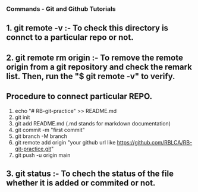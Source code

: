 ### Commands - Git and Github Tutorials

## 1. git remote -v :- To check this directory is connct to a particular repo or not.

## 2. git remote rm origin :- To remove the remote origin from a git repository and check the remark list. Then, run the "$ git remote -v" to verify.

## Procedure to connect particular REPO.
   1. echo "# RB-git-practice" >> README.md
   2. git init
   3. git add README.md (.md stands for markdown documentation)
   4. git commit -m "first commit"
   5. git branch -M branch
   6. git remote add origin "your github url like https://github.com/RBLCA/RB-git-practice.git"
   7. git push -u origin main

## 3. git status :- To chech the status of the file whether it is added or commited or not.
